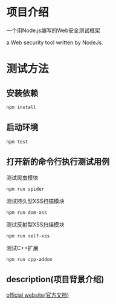 项目介绍
============

一个用Node.js编写的Web安全测试框架

a Web security tool written by NodeJs.


测试方法
============
安装依赖
------------

```
npm install
```

启动环境
-----------
```
npm test
```

打开新的命令行执行测试用例
-----------

测试爬虫模块

```
npm run spider
```

测试持久型XSS扫描模块

```
npm run dom-xss
```

测试反射型XSS扫描模块

```
npm run self-xss
```

测试C++扩展

```
npm run cpp-addon
```

description(项目背景介绍)
------------------
[official website(官方文档)](http://www.zhuyingda.com/docs/veneno.html)
